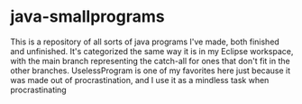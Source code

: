 # java-smallprograms
This is a repository of all sorts of java programs I've made, both finished and unfinished. It's categorized the same way it is in
my Eclipse workspace, with the main branch representing the catch-all for ones that don't fit in the other branches. UselessProgram
is one of my favorites here just because it was made out of procrastination, and I use it as a mindless task when procrastinating
